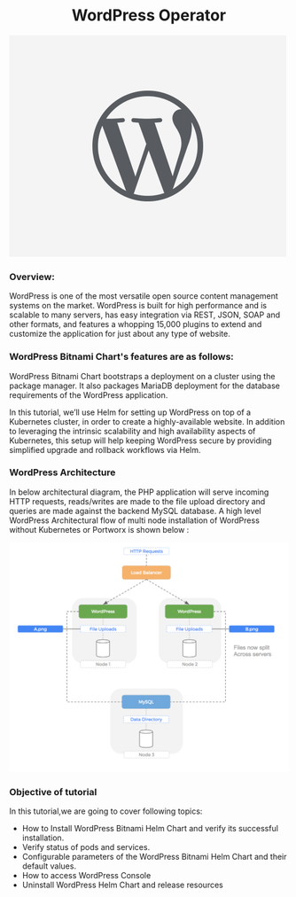 <h1 align="center">WordPress Operator</h1>

![Logo](_images/logo.png)


### Overview:

WordPress is one of the most versatile open source content management systems on the market. WordPress is built for high performance and is scalable to many servers, has easy integration via REST, JSON, SOAP and other formats, and features a whopping 15,000 plugins to extend and customize the application for just about any type of website.


### WordPress Bitnami Chart's features are as follows:

WordPress Bitnami Chart bootstraps a deployment on a cluster using the  package manager.
It also packages MariaDB deployment for the database requirements of the WordPress application.


In this tutorial, we’ll use Helm for setting up WordPress on top of a Kubernetes cluster, in order to create a highly-available website.
In addition to leveraging the intrinsic scalability and high availability aspects of Kubernetes, this setup will help keeping WordPress secure by providing simplified upgrade and rollback workflows via Helm.

### WordPress Architecture

In below architectural diagram, the PHP application will serve incoming HTTP requests, reads/writes are made to the file upload directory and queries are made against the backend MySQL database.
A high level WordPress Architectural flow of multi node installation of WordPress without Kubernetes or Portworx is shown below :

![](_images/wordpress-architecture.png)

### Objective of tutorial

In this tutorial,we are going to cover following topics:

- How to Install WordPress Bitnami Helm Chart and verify its successful installation.
- Verify status of pods and services. 
- Configurable parameters of the WordPress Bitnami Helm Chart and their default values.
- How to access WordPress Console
- Uninstall WordPress Helm Chart and release resources





